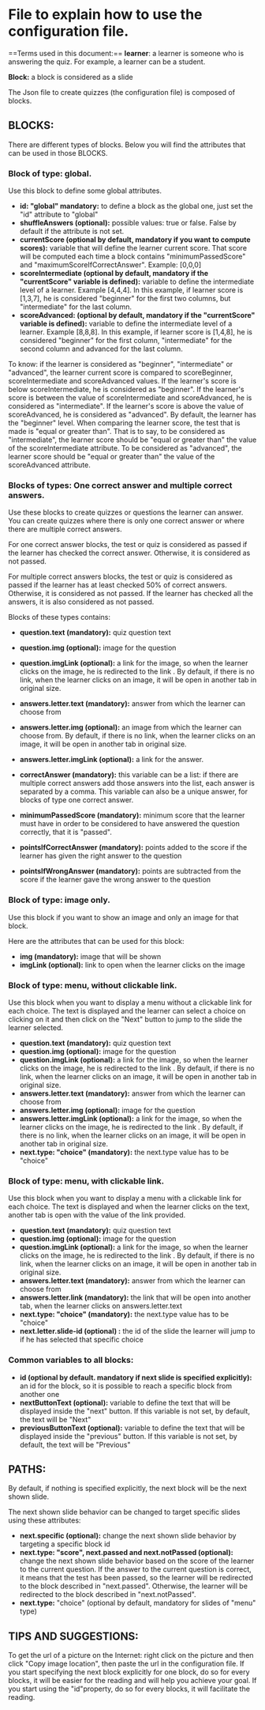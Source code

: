 # File to explain how to use the configuration file.

==Terms used in this document:==
**learner**: a learner is someone who is answering the quiz. For example, a learner can be a student.

**Block:** a block is considered as a slide

The Json file to create quizzes (the configuration file) is composed of blocks.

## BLOCKS:

There are different types of blocks. Below you will find the attributes that can be used in those BLOCKS.

### Block of type: global.

Use this block to define some global attributes.

- **id: "global" mandatory:** to define a block as the global one, just set the "id" attribute to "global"
- **shuffleAnswers (optional):** possible values: true or false. False by default if the attribute is not set.
- **currentScore (optional by default, mandatory if you want to compute scores):** variable that will define the learner current score. That score will be computed each time a block contains "minimumPassedScore" and "maximumScoreIfCorrectAnswer". Example: [0,0,0]
- **scoreIntermediate (optional by default, mandatory if the "currentScore" variable is defined):** variable to define the intermediate level of a learner. Example [4,4,4]. In this example, if learner score is [1,3,7], he is considered "beginner" for the first two columns, but "intermediate" for the last column.
- **scoreAdvanced: (optional by default, mandatory if the "currentScore" variable is defined):** variable to define the intermediate level of a learner. Example [8,8,8]. In this example, if learner score is [1,4,8], he is considered "beginner" for the first column, "intermediate" for the second column and advanced for the last column.

To know:  if the learner is considered as "beginner", "intermediate" or "advanced", the learner current score is compared to scoreBeginner, scoreIntermediate and scoreAdvanced values. If the learner's score is below scoreIntermediate, he is considered as "beginner". If the learner's score is between the value of scoreIntermediate and scoreAdvanced, he is considered as "intermediate". If the learner's score is above the value of scoreAdvanced, he is considered as "advanced". By default, the learner has the "beginner" level. When comparing the learner score, the test that is made is "equal or greater than". That is to say, to be considered as "intermediate", the learner score should be "equal or greater than" the value of the scoreIntermediate attribute. To be considered as "advanced", the learner score should be "equal or greater than" the value of the scoreAdvanced attribute.

### Blocks of types: One correct answer and multiple correct answers.

Use these blocks to create quizzes or questions the learner can answer.
You can create quizzes where there is only one correct answer or where there are multiple correct answers.

For one correct answer blocks, the test or quiz is considered as passed if the learner has checked the correct answer.
Otherwise, it is considered as not passed.

For multiple correct answers blocks, the test or quiz is considered as passed if the learner has at least checked 50% of correct answers.
Otherwise, it is considered as not passed. If the learner has checked all the answers, it is also considered as not passed.

Blocks of these types contains:

- **question.text (mandatory):** quiz question text
- **question.img (optional):** image for the question
- **question.imgLink (optional):** a link for the image, so when the learner clicks on the image, he is redirected to the link . By default, if there is no link, when the learner clicks on an image, it will be open in another tab in original size.
- **answers.letter.text (mandatory):** answer from which the learner can choose from
- **answers.letter.img (optional):** an image from which the learner can choose from. By default, if there is no link, when the learner clicks on an image, it will be open in another tab in original size.
- **answers.letter.imgLink (optional):** a link for the answer.
- **correctAnswer (mandatory):** this variable can be a list: if there are multiple correct answers add those answers into the list, each answer is separated by a comma.
  This variable can also be a unique answer, for blocks of type one correct answer.
- **minimumPassedScore (mandatory):** minimum score that the learner must have in order to be considered to have answered the question correctly, that it is "passed".

- **pointsIfCorrectAnswer (mandatory):** points added to the score if the learner has given the right answer to the question
- **pointsIfWrongAnswer (mandatory):** points are subtracted from the score if the learner gave the wrong answer to the question

### Block of type: image only.

Use this block if you want to show an image and only an image for that block.

Here are the attributes that can be used for this block:

- **img (mandatory):** image that will be shown
- **imgLink (optional):** link to open when the learner clicks on the image

### Block of type: menu, without clickable link.

Use this block when you want to display a menu without a clickable link for each choice. The text is displayed and the learner can select a choice on clicking on it and then click on the "Next" button to jump to the slide the learner selected.

- **question.text (mandatory):** quiz question text
- **question.img (optional):** image for the question
- **question.imgLink (optional):** a link for the image, so when the learner clicks on the image, he is redirected to the link . By default, if there is no link, when the learner clicks on an image, it will be open in another tab in original size.
- **answers.letter.text (mandatory):** answer from which the learner can choose from
- **answers.letter.img (optional):** image for the question
- **answers.letter.imgLink (optional):** a link for the image, so when the learner clicks on the image, he is redirected to the link . By default, if there is no link, when the learner clicks on an image, it will be open in another tab in original size.
- **next.type: "choice" (mandatory):** the next.type value has to be "choice"

### Block of type: menu, with clickable link.

Use this block when you want to display a menu with a clickable link for each choice. The text is displayed and when the learner clicks on the text, another tab is open with the value of the link provided.

- **question.text (mandatory):** quiz question text
- **question.img (optional):** image for the question
- **question.imgLink (optional):** a link for the image, so when the learner clicks on the image, he is redirected to the link . By default, if there is no link, when the learner clicks on an image, it will be open in another tab in original size.
- **answers.letter.text (mandatory):** answer from which the learner can choose from
- **answers.letter.link (mandatory):** the link that will be open into another tab, when the learner clicks on answers.letter.text
- **next.type: "choice" (mandatory):** the next.type value has to be "choice"
- **next.letter.slide-id (optional) :** the id of the slide the learner will jump to if he has selected that specific choice

### Common variables to all blocks:

- **id (optional by default. mandatory if next slide is specified explicitly):** an id for the block, so it is possible to reach a specific block from another one
- **nextButtonText (optional):** variable to define the text that will be displayed inside the "next" button. If this variable is not set, by default, the text will be "Next"
- **previousButtonText (optional):** variable to define the text that will be displayed inside the "previous" button. If this variable is not set, by default, the text will be "Previous"

## PATHS:

By default, if nothing is specified explicitly, the next block will be the next shown slide.

The next shown slide behavior can be changed to target specific slides using these attributes:

- **next.specific (optional):** change the next shown slide behavior by targeting a specific block id
- **next.type: "score", next.passed and next.notPassed (optional):** change the next shown slide behavior based on the score of the learner to the current question. If the answer to the current question is correct, it means that the test has been passed, so the learner will be redirected to the block described in "next.passed". Otherwise, the learner will be redirected to the block described in "next.notPassed".
- **next.type:** "choice" (optional by default, mandatory for slides of "menu" type)

## TIPS AND SUGGESTIONS:

To get the url of a picture on the Internet: right click on the picture and then click "Copy image location", then paste the url in the configuration file.
If you start specifying the next block explicitly for one block, do so for every blocks, it will be easier for the reading and will help you achieve your goal.
If you start using the "id"property, do so for every blocks, it will facilitate the reading.
